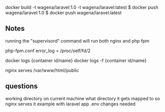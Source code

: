 


docker build -t wagena/laravel:1.0 -t wagena/laravel:latest 
$ docker push wagena/laravel:1.0
$ docker push wagena/laravel:latest

## Notes

running the "supervisord" command will run both nginx and php fpm

php-fpm.conf
error_log = /proc/self/fd/2


docker logs {container id/name}
docker logs -f {container id/name}

nginx serves /var/www/html/public

## questions

working directory on current machine
what directory it gets mapped to so nginx serves it
example with laravel app
.env changes needed
